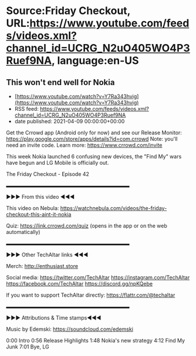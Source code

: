 # Source:Friday Checkout, URL:https://www.youtube.com/feeds/videos.xml?channel_id=UCRG_N2uO405WO4P3Ruef9NA, language:en-US

## This won't end well for Nokia
 - [https://www.youtube.com/watch?v=Y7Ra343hvig](https://www.youtube.com/watch?v=Y7Ra343hvig)
 - RSS feed: https://www.youtube.com/feeds/videos.xml?channel_id=UCRG_N2uO405WO4P3Ruef9NA
 - date published: 2021-04-09 00:00:00+00:00

Get the Crrowd app (Android only for now) and see our Release Monitor: https://play.google.com/store/apps/details?id=com.crrowd  Note: you'll need an invite code. Learn more: https://www.crrowd.com/invite

This week Nokia launched 6 confusing new devices, the "Find My" wars have begun and LG Mobile is officially out.

The Friday Checkout - Episode 42

▬▬▬▬▬▬▬▬▬▬▬▬▬▬▬▬▬▬▬▬▬▬▬▬

►►► From this video ◄◄◄

This video on Nebula: https://watchnebula.com/videos/the-friday-checkout-this-aint-it-nokia

Quiz: https://link.crrowd.com/quiz (opens in the app or on the web automatically)

▬▬▬▬▬▬▬▬▬▬▬▬▬▬▬▬▬▬▬▬▬▬▬▬

►►► Other TechAltar links ◄◄◄

Merch: 
http://enthusiast.store 

Social media: 
https://twitter.com/TechAltar 
https://instagram.com/TechAltar 
https://facebook.com/TechAltar 
https://discord.gg/npKQebe

If you want to support TechAltar directly: 
https://flattr.com/@techaltar 

▬▬▬▬▬▬▬▬▬▬▬▬▬▬▬▬▬▬▬▬▬▬▬▬

►►► Attributions & Time stamps◄◄◄

Music by Edemski: https://soundcloud.com/edemski 

0:00 Intro
0:56 Release Highlights
1:48 Nokia's new strategy
4:12 Find My Junk
7:01 Bye, LG

